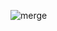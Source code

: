 ![merge](https://user-images.githubusercontent.com/112995645/200722623-b32b2512-f15c-4287-923a-27351cd362a1.PNG)
